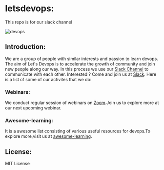 # letsdevops:
This repo is for our slack channel 

![devops](https://cloud.githubusercontent.com/assets/8342133/15455496/5d85cd24-2073-11e6-8f26-76e4154ada84.jpg)


## Introduction:

We are a group of people with similar interests and passion to learn devops.
The aim of Let's Devops is to accelerate the growth of community and join new people along our way.
In this process we use our [Slack Channel](http://letsdevops.slack.com) to communicate with each other.
Interested ? Come and join us at [Slack](http://letsdevops.slack.com).
Here is a list of some of our activites that we do:

### Webinars:

We conduct regular session of webinars on [Zoom](http://zoom.us).Join us to explore more at our
next upcoming webinar.

### Awesome-learning:

It is a awesome list consisting of various useful resources 
for devops.To explore more,visit us at [awesome-learning](http://theremotelab.com/awesome-learning).


## License:

MIT License
